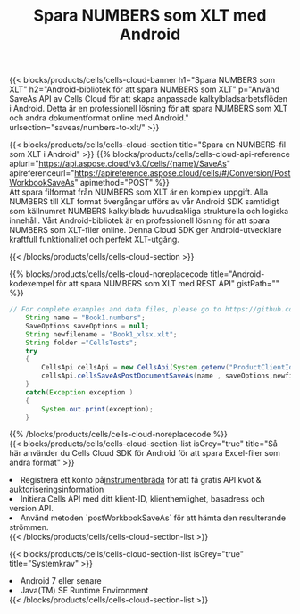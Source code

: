 ﻿---
title:  Spara NUMBERS som XLT med Android
description:  Använder Aspose.Cells Cloud SDK för Android för att spara NUMBERS-formatfilen som XLT-formatfil.
kwords: Excel, Save NUMBERS as XLT, REST, Android
howto: How to save NUMBERS as XLT using Aspose.Cells Cloud Android library.
---
{{< blocks/products/cells/cells-cloud-banner h1="Spara NUMBERS som XLT" h2="Android-bibliotek för att spara NUMBERS som XLT" p="Använd SaveAs API av Cells Cloud för att skapa anpassade kalkylbladsarbetsflöden i Android. Detta är en professionell lösning för att spara NUMBERS som XLT och andra dokumentformat online med Android." urlsection="saveas/numbers-to-xlt/" >}}

{{< blocks/products/cells/cells-cloud-section title="Spara en NUMBERS-fil som XLT i Android" >}}
{{% blocks/products/cells/cells-cloud-api-reference apiurl="https://api.aspose.cloud/v3.0/cells/{name}/SaveAs" apireferenceurl="https://apireference.aspose.cloud/cells/#/Conversion/PostWorkbookSaveAs" apimethod="POST" %}}
<br/>
Att spara filformat från NUMBERS som XLT är en komplex uppgift. Alla NUMBERS till XLT format övergångar utförs av vår Android SDK samtidigt som källnumret NUMBERS kalkylblads huvudsakliga strukturella och logiska innehåll. Vårt Android-bibliotek är en professionell lösning för att spara NUMBERS som XLT-filer online. Denna Cloud SDK ger Android-utvecklare kraftfull funktionalitet och perfekt XLT-utgång.

{{< /blocks/products/cells/cells-cloud-section >}}

{{% blocks/products/cells/cells-cloud-noreplacecode title="Android-kodexempel för att spara NUMBERS som XLT med REST API" gistPath="" %}}
  
```java
// For complete examples and data files, please go to https://github.com/aspose-cells-cloud/aspose-cells-cloud-android/
    String name = "Book1.numbers";
    SaveOptions saveOptions = null;
    String newfilename = "Book1_xlsx.xlt";
    String folder ="CellsTests";
    try
    {
        CellsApi cellsApi = new CellsApi(System.getenv("ProductClientId"), System.getenv("ProductClientSecret"));
        cellsApi.cellsSaveAsPostDocumentSaveAs(name , saveOptions,newfilename,false,false,folder,null,null,null,true);                       
    }
    catch(Exception exception )
    {
        System.out.print(exception);
    }
```
  
{{% /blocks/products/cells/cells-cloud-noreplacecode %}}
<br/>
{{< blocks/products/cells/cells-cloud-section-list isGrey="true" title="Så här använder du Cells Cloud SDK för Android för att spara Excel-filer som andra format" >}}
<li> Registrera ett konto på<a href="https://dashboard.aspose.cloud/">instrumentbräda</a> för att få gratis API kvot & auktoriseringsinformation</li>
<li>Initiera Cells API med ditt klient-ID, klienthemlighet, basadress och version API.</li>
<li>Använd metoden `postWorkbookSaveAs` för att hämta den resulterande strömmen.</li>
{{< /blocks/products/cells/cells-cloud-section-list >}}

{{< blocks/products/cells/cells-cloud-section-list isGrey="true" title="Systemkrav" >}}
<li>Android 7 eller senare</li>
<li>Java(TM) SE Runtime Environment</li>
{{< /blocks/products/cells/cells-cloud-section-list >}}
